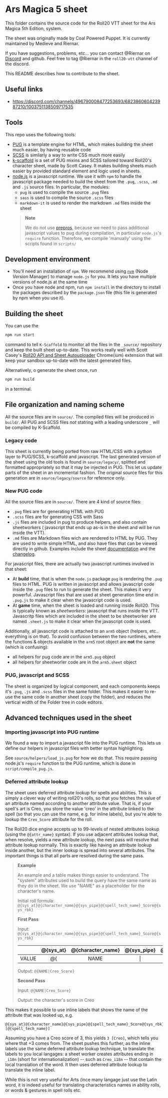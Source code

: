 # Ars Magica 5 sheet

This folder contains the source code for the Roll20 VTT sheet for the
Ars Magica 5th Edition, system.

The sheet was originally made by Coal Powered Puppet. It is currently maintained
by Medieve and Riernar.

If you have suggestions, problems, etc... you can contact @Riernar on [Discord](https://discord.gg/9M9fhwr6T9) and github.
Feel free to tag @Riernar in the `roll20-vtt` channel of the discord.

This README describes how to contribute to the sheet.



## Useful links
- https://discord.com/channels/496790008477253693/682386060423987210/1003751138509717535


## Tools
This repo uses the following tools:
- [PUG](https://pugjs.org/api/getting-started.html) is a template engine for HTML, which
  makes building the sheet much easier, by having reusable code
- [SCSS](https://sass-lang.com/documentation/syntax) is similarly a way to write CSS much
  more easily
- [k-scaffold](https://kurohyou-studios.github.io/k-scaffold/) is a set of
  PUG mixins and SCSS tailored toward Roll20's character sheet, made by Scott Casey. It makes
  building sheets much easier by provided standard element and logic used in sheets.
- [node.js](https://nodejs.org/en/) is a javascript runtime. We use it with `npm` to handle the
  javascript package needed to build the sheet from the `.pug`, `.scss`, `.md` and `.js` source files.
  In particular, the modules:
    + `pug` is used to compile the source `.pug` files
    + `sass` is used to compile the source `.scss` files
    + `markdown-it` is used to render the markdown `.md` files inside the sheet
  > **Note**
  >
  > We do not use [prepros](https://prepros.io/), because we need to pass additional javascript values to
  > pug during compilation, in particular `node.js`'s `require` function. Therefore, we compile 'manually'
  > using the scripts found in `scripts/`


## Development environment
- You'll need an installation of `npm`. We recommend using [`nvm`](https://github.com/nvm-sh/nvm)
  (Node *Version* Manager) to manage `node.js` for you. It lets you have multiple versions of
  node.js at the same time
- Once you have node and npm, run `npm install` in the directory to install the packages
  described by the `package.json` file (this file is generated by npm when you use it).

## Building the sheet

You can use the 
```bash
npm run start
```
command to tell `K-Scaffold` to monitor all the files in the `_source/` repository and keep
the built sheet up-to-date. This works really well with Scott Casey's
[Roll20 API and Sheet Autouploader](https://chrome.google.com/webstore/detail/roll20-api-and-sheet-auto/hboggmcfmaakkifgifjbccnpfmnegick)
Chrome(ium) extension that will keep  your sandbox up-to-date with the latest generated files.

Alternatively, o generate the sheet once, run
```bash
npm run build
```
in a terminal.


## File organization and naming scheme

All the source files are in `source/`. The compiled files will be produced in `build/`.
All PUG and SCSS files *not* statring with a leading underscore `_` will be compiled by K-Scaffold.

### Legacy code
This sheet is currently being ported from raw HTML/CSS with a python layer to PUG/SCSS, k-scaffold
and javascript.
The last generated version of the sheet using the old tools is found in `source/legacy/`, splitted
and formatted appropriately so that it may be injected in PUG. This let us update parts of the sheet
in an incremental fashion.
The original source files for this generation are in `source/legacy/source` for reference only.

### New PUG code
All the source files are in `source/`. There are 4 kind of source files:
- `.pug` files are for generating HTML with PUG
- `.scss` files are for generating CSS with Sass
- `.js` files are included in pug to produce helpers, and also contain sheetworkers (
    javascript that ends up as-is in the sheet and will be run inside the VTT).
- `.md` files are Markdown files wich are rendered to HTML by PUG. They are used to write
  simple HTML, and also have files that can be viewed directly in github. Examples include
  the sheet [documentation](documention.md) and the [changelog](changelog.md).

For javascript files, there are actually two javascript runtimes involved in that sheet:
- At **build** time, that is when the `node.js` package `pug` is rendering the `.pug` files to
  HTML. PUG is written in javascript and allows javascript code inside the `.pug` files to
  run to generate the sheet. This makes it very powerful.
  Javascript files that are used at sheet generation time end in `.pug.js` to make it clear
  when the javascript code is used.
- At **game** time, when the sheet is loaded and running inside Roll20. This is typically known
  as *sheetworkers*: javascript that runs inside the VTT.
  Javascritp files which are included in the sheet to be sheetworker are named `.sheet.js`
  to make it clear when the javascript code is used.

Additionally, all javascript code is attached to an `arm5` object (helpers, etc.. everything is
on that). To avoid confusion between the two runtimes, where the functions & objects available
in the `arm5` root object are **not** the same (which is confusing):
- all helpers for pug code are in the `arm5.pug` object
- all helpers for sheetworler code are in the `arm5.sheet` object

### PUG, javascript and SCSS
The sheet is organized by logical component, and each components keeps it's `.pug`, `.js` and
`.scss` files in the same folder.
This makes it easier to re-use the same code in another sheet (copy the folder), and reduces the
vertical width of the Folder tree in code editors.


## Advanced techniques used in the sheet

### Importing javascript into PUG runtime
We found a way to import a javascript file into the PUG runtime. This lets us define our
helpers in javascript files with better syntax highlighting.

See `source/helpers/load_js.pug` for how we do that. This require passing node.js's `require`
function to the PUG runtime, which is done in `script/compile_pug.js`.

### Deferred attribute lookup
The sheet uses deferred attribute lookup for spells and abilities. This is simply a clever
way of writing roll20's rolls, so that you fetches the value of an attribute named according
to another attribute value. That is, if your spell's art is Creo, you store the value 'creo'
in the attribute linked to the spell (so that you can use the name, e.g. for inline labels),
but you're able to lookup the `Creo_Score` attribute for the roll.

The Roll20 dice engine accepts up to 99-levels of nested attributes lookup (using the
`@{attr_name}` syntax). If you use adjacent attributes lookup that, when resolve, yields a
new attribute lookup, the next pass will resolve that attribute lookup normally. This is exactly
like having an attribute lookup inside another, but the inner lookup is spread into several
attributes. The important things is that all parts are resolved during the same pass.

> **Example**
> 
> An example and a table makes things easier to understand. The "system" attributes used
> to build the query have the same name as they do in the sheet. We use "NAME" as a placeholder
> for the character's name.
> 
> Initial roll formula: `@{sys_at}@{character_name}@{sys_pipe}@{spell_tech_name}_Score@{sys_rbk}`
> 
> **First Pass**
>
> Input: `@{sys_at}@{character_name}@{sys_pipe}@{spell_tech_name}_Score@{sys_rbk}`
> 
> |       | @{sys_at} | @{character_name} | @{sys_pipe} | @{spell_tech_name} | _Score | @{sys_rbk} |
> |:-----:|:---------:|:-----------------:|:-----------:|:------------------:|:------:|:----------:|
> | VALUE |    @{     |       NAME        |      \|     |        Creo        | _Score |      }     |
> 
> Output: `@{NAME|Creo_Score}`
> 
> **Second Pass**
>
> Input: `@{NAME|Creo_Score}`
>
> Output: the character's score in Creo


This makes it possible to use inline labels that shows the name of the attribute that was looked up, e.g.
```
@{sys_at}@{character_name}@{sys_pipe}@{spell_tech_name}_Score@{sys_rbk} [@{spell_tech_name}]
```

Assuming you have a Creo score of 3, this yields `3 [Creo]`, which tells you where that +3
comes from. The sheet pushes this further, as the inline labels use the same deferred attribute
lookup technique, to translate the labels to you local langages: a sheet worker creates
attributes ending in `_i18n` (short for internationalization) -- such as  `Creo_i18n` --
that contain the local translation of the word. It then uses deferred attribute lookup to
translate the inline label.

While this is not very useful for Arts (ince many langage just use the Latin word, it is
indeed useful for translating characteristics names in ability rolls, or words & gestures
in spell rolls etc.